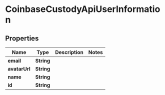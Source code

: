 
# CoinbaseCustodyApiUserInformation

## Properties
Name | Type | Description | Notes
------------ | ------------- | ------------- | -------------
**email** | **String** |  | 
**avatarUrl** | **String** |  | 
**name** | **String** |  | 
**id** | **String** |  | 



